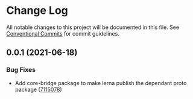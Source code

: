 # Change Log

All notable changes to this project will be documented in this file.
See [Conventional Commits](https://conventionalcommits.org) for commit guidelines.

## 0.0.1 (2021-06-18)


### Bug Fixes

* Add core-bridge package to make lerna publish the dependant proto package ([7115078](https://github.com/temporalio/sdk-node/commit/7115078ba65d6bf1d9cf7eaae238a25f047da194))

